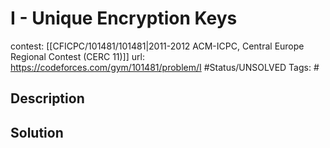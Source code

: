# I - Unique Encryption Keys

contest: [[CFICPC/101481/101481|2011-2012 ACM-ICPC, Central Europe Regional Contest (CERC 11)]]
url: https://codeforces.com/gym/101481/problem/I
#Status/UNSOLVED
Tags: #

## Description

## Solution

